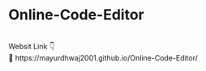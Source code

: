 # Online-Code-Editor
<br/>
Websit Link 👇<br/>
🔗 https://mayurdhwaj2001.github.io/Online-Code-Editor/

